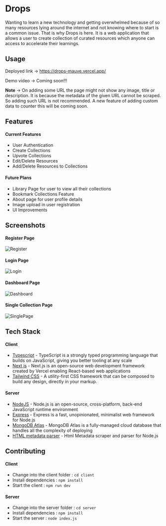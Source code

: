 # Drops

Wanting to learn a new technology and getting overwhelmed because of so many resources lying around the internet and not knowing where to start is a common issue. That is why Drops is here. It is a web application that allows a user to create collection of curated resources which anyone can access to accelerate their learnings.

## Usage

Deployed link -> https://drops-mauve.vercel.app/

Demo video -> Coming soon!!!

**Note** -> On adding some URL the page might not show any image, title or description. It is because the metadata of the given URL cannot be scraped. So adding such URL is not recommended. A new feature of adding custom data to counter this will be coming soon.

## Features

#### Current Features

- User Authentication
- Create Collections
- Upvote Collections
- Edit/Delete Resources
- Add/Delete Resources to Collections

#### Future Plans

- Library Page for user to view all their collections
- Bookmark Collections Feature
- About page for user profile details
- Image upload in user registration
- UI Improvements

## Screenshots

#### Register Page 
![Register](https://user-images.githubusercontent.com/65884232/207628278-ab2d3097-bef0-4678-abc9-8f0bafd6a097.png)

#### Login Page
![Login](https://user-images.githubusercontent.com/65884232/207628592-0b698647-1a06-43e7-b0d4-0ae08c31f351.png)

#### Dashboard Page
![Dashboard](https://user-images.githubusercontent.com/65884232/207628633-bee2810e-8d00-4b67-a0d7-46e16960c12e.png)

#### Single Collection Page
![SinglePage](https://user-images.githubusercontent.com/65884232/207628657-de6365f1-d833-46c9-9a28-ddb19723775b.png)

## Tech Stack

#### Client

- [Typescript](https://www.typescriptlang.org/) - TypeScript is a strongly typed programming language that builds on JavaScript, giving you better tooling at any scale
- [Next js](https://nextjs.org) - Next.js is an open-source web development framework created by Vercel enabling React-based web applications
- [Tailwind CSS](https://tailwindcss.com/) - A utility-first CSS framework that can be composed to build any design, directly in your markup.

#### Server

- [NodeJS](https://nodejs.org/en/) - Node.js is an open-source, cross-platform, back-end JavaScript runtime environment
- [Express](https://expressjs.com/) - Express is a fast, unopinionated, minimalist web framework for Node.js
- [MongoDB Atlas](https://www.mongodb.com/atlas/database) - MongoDB Atlas is a fully-managed cloud database that handles all the complexity of deploying
- [HTML metadata parser](https://www.npmjs.com/package/html-metadata-parser) - Html Metadata scraper and parser for Node.js

## Contributing

#### Client

- Change into the client folder : `cd client`
- Install dependencies : `npm install`
- Start the client : `npm run dev`

#### Server

- Change into the server folder : `cd server`
- Install dependencies : `npm install`
- Start the server : `node index.js`
